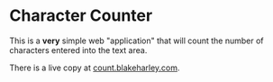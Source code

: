 # Character Counter

This is a **very** simple web "application" that will count the number of
characters entered into the text area.

There is a live copy at [count.blakeharley.com](http://count.blakeharley.com/).